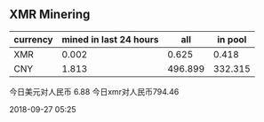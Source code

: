 ## XMR Minering

|currency|mined in last 24 hours|all|in pool|
|---|---|---|---|
|XMR|0.002|0.625|0.418|
|CNY|1.813|496.899|332.315|

今日美元对人民币 6.88	今日xmr对人民币794.46


2018-09-27 05:25